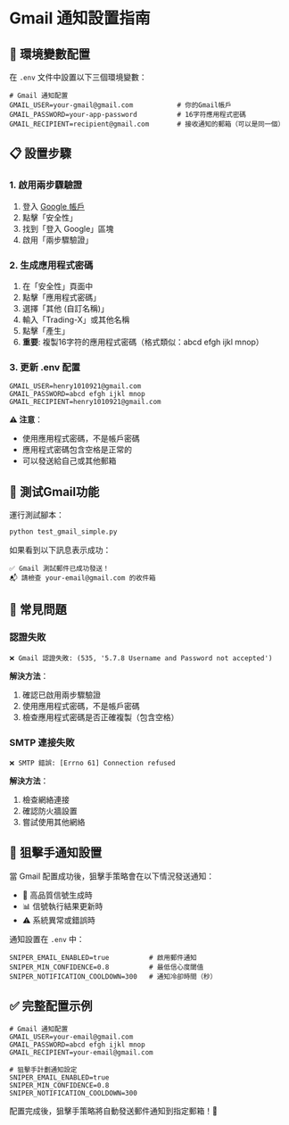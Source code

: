 # Gmail 通知設置指南

## 🔧 環境變數配置

在 `.env` 文件中設置以下三個環境變數：

```env
# Gmail 通知配置
GMAIL_USER=your-gmail@gmail.com           # 你的Gmail帳戶
GMAIL_PASSWORD=your-app-password          # 16字符應用程式密碼
GMAIL_RECIPIENT=recipient@gmail.com       # 接收通知的郵箱（可以是同一個）
```

## 📋 設置步驟

### 1. 啟用兩步驟驗證
1. 登入 [Google 帳戶](https://myaccount.google.com/)
2. 點擊「安全性」
3. 找到「登入 Google」區塊
4. 啟用「兩步驟驗證」

### 2. 生成應用程式密碼
1. 在「安全性」頁面中
2. 點擊「應用程式密碼」
3. 選擇「其他 (自訂名稱)」
4. 輸入「Trading-X」或其他名稱
5. 點擊「產生」
6. **重要**: 複製16字符的應用程式密碼（格式類似：abcd efgh ijkl mnop）

### 3. 更新 .env 配置
```env
GMAIL_USER=henry1010921@gmail.com
GMAIL_PASSWORD=abcd efgh ijkl mnop
GMAIL_RECIPIENT=henry1010921@gmail.com
```

**⚠️ 注意**：
- 使用應用程式密碼，不是帳戶密碼
- 應用程式密碼包含空格是正常的
- 可以發送給自己或其他郵箱

## 🧪 測试Gmail功能

運行測試腳本：
```bash
python test_gmail_simple.py
```

如果看到以下訊息表示成功：
```
✅ Gmail 測試郵件已成功發送！
📬 請檢查 your-email@gmail.com 的收件箱
```

## 🚨 常見問題

### 認證失敗
```
❌ Gmail 認證失敗: (535, '5.7.8 Username and Password not accepted')
```

**解決方法**：
1. 確認已啟用兩步驟驗證
2. 使用應用程式密碼，不是帳戶密碼
3. 檢查應用程式密碼是否正確複製（包含空格）

### SMTP 連接失敗
```
❌ SMTP 錯誤: [Errno 61] Connection refused
```

**解決方法**：
1. 檢查網絡連接
2. 確認防火牆設置
3. 嘗試使用其他網絡

## 📧 狙擊手通知設置

當 Gmail 配置成功後，狙擊手策略會在以下情況發送通知：

- 🎯 高品質信號生成時
- 📊 信號執行結果更新時
- ⚠️ 系統異常或錯誤時

通知設置在 `.env` 中：
```env
SNIPER_EMAIL_ENABLED=true          # 啟用郵件通知
SNIPER_MIN_CONFIDENCE=0.8          # 最低信心度閾值
SNIPER_NOTIFICATION_COOLDOWN=300   # 通知冷卻時間（秒）
```

## ✅ 完整配置示例

```env
# Gmail 通知配置
GMAIL_USER=your-email@gmail.com
GMAIL_PASSWORD=abcd efgh ijkl mnop
GMAIL_RECIPIENT=your-email@gmail.com

# 狙擊手計劃通知設定
SNIPER_EMAIL_ENABLED=true
SNIPER_MIN_CONFIDENCE=0.8
SNIPER_NOTIFICATION_COOLDOWN=300
```

配置完成後，狙擊手策略將自動發送郵件通知到指定郵箱！🚀
